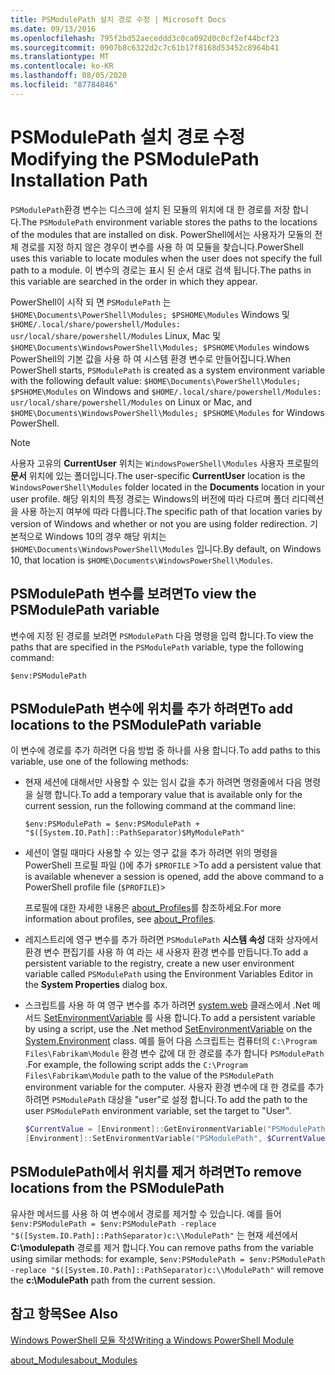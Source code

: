 ```yaml
---
title: PSModulePath 설치 경로 수정 | Microsoft Docs
ms.date: 09/13/2016
ms.openlocfilehash: 795f2bd52aeceddd3c0ca092d0c0cf2ef44bcf23
ms.sourcegitcommit: 0907b8c6322d2c7c61b17f8168d53452c8964b41
ms.translationtype: MT
ms.contentlocale: ko-KR
ms.lasthandoff: 08/05/2020
ms.locfileid: "87784846"
---
```

# <a name="modifying-the-psmodulepath-installation-path"></a><span data-ttu-id="8e103-102">PSModulePath 설치 경로 수정</span><span class="sxs-lookup"><span data-stu-id="8e103-102">Modifying the PSModulePath Installation Path</span></span>

<span data-ttu-id="8e103-103">`PSModulePath`환경 변수는 디스크에 설치 된 모듈의 위치에 대 한 경로를 저장 합니다.</span><span class="sxs-lookup"><span data-stu-id="8e103-103">The `PSModulePath` environment variable stores the paths to the locations of the modules that are installed on disk.</span></span> <span data-ttu-id="8e103-104">PowerShell에서는 사용자가 모듈의 전체 경로를 지정 하지 않은 경우이 변수를 사용 하 여 모듈을 찾습니다.</span><span class="sxs-lookup"><span data-stu-id="8e103-104">PowerShell uses this variable to locate modules when the user does not specify the full path to a module.</span></span> <span data-ttu-id="8e103-105">이 변수의 경로는 표시 된 순서 대로 검색 됩니다.</span><span class="sxs-lookup"><span data-stu-id="8e103-105">The paths in this variable are searched in the order in which they appear.</span></span>

<span data-ttu-id="8e103-106">PowerShell이 시작 되 면 `PSModulePath` 는 `$HOME\Documents\PowerShell\Modules; $PSHOME\Modules` Windows 및 `$HOME/.local/share/powershell/Modules: usr/local/share/powershell/Modules` Linux, Mac 및 `$HOME\Documents\WindowsPowerShell\Modules; $PSHOME\Modules` windows PowerShell의 기본 값을 사용 하 여 시스템 환경 변수로 만들어집니다.</span><span class="sxs-lookup"><span data-stu-id="8e103-106">When PowerShell starts, `PSModulePath` is created as a system environment variable with the following default value: `$HOME\Documents\PowerShell\Modules; $PSHOME\Modules` on Windows and `$HOME/.local/share/powershell/Modules: usr/local/share/powershell/Modules` on Linux or Mac, and `$HOME\Documents\WindowsPowerShell\Modules; $PSHOME\Modules` for Windows PowerShell.</span></span>

> [!NOTE]
> <span data-ttu-id="8e103-107">사용자 고유의 **CurrentUser** 위치는 `WindowsPowerShell\Modules` 사용자 프로필의 **문서** 위치에 있는 폴더입니다.</span><span class="sxs-lookup"><span data-stu-id="8e103-107">The user-specific **CurrentUser** location is the `WindowsPowerShell\Modules` folder located in the **Documents** location in your user profile.</span></span> <span data-ttu-id="8e103-108">해당 위치의 특정 경로는 Windows의 버전에 따라 다르며 폴더 리디렉션을 사용 하는지 여부에 따라 다릅니다.</span><span class="sxs-lookup"><span data-stu-id="8e103-108">The specific path of that location varies by version of Windows and whether or not you are using folder redirection.</span></span> <span data-ttu-id="8e103-109">기본적으로 Windows 10의 경우 해당 위치는 `$HOME\Documents\WindowsPowerShell\Modules` 입니다.</span><span class="sxs-lookup"><span data-stu-id="8e103-109">By default, on Windows 10, that location is `$HOME\Documents\WindowsPowerShell\Modules`.</span></span>

## <a name="to-view-the-psmodulepath-variable"></a><span data-ttu-id="8e103-110">PSModulePath 변수를 보려면</span><span class="sxs-lookup"><span data-stu-id="8e103-110">To view the PSModulePath variable</span></span>

<span data-ttu-id="8e103-111">변수에 지정 된 경로를 보려면 `PSModulePath` 다음 명령을 입력 합니다.</span><span class="sxs-lookup"><span data-stu-id="8e103-111">To view the paths that are specified in the `PSModulePath` variable, type the following command:</span></span>

`$env:PSModulePath`

## <a name="to-add-locations-to-the-psmodulepath-variable"></a><span data-ttu-id="8e103-112">PSModulePath 변수에 위치를 추가 하려면</span><span class="sxs-lookup"><span data-stu-id="8e103-112">To add locations to the PSModulePath variable</span></span>

<span data-ttu-id="8e103-113">이 변수에 경로를 추가 하려면 다음 방법 중 하나를 사용 합니다.</span><span class="sxs-lookup"><span data-stu-id="8e103-113">To add paths to this variable, use one of the following methods:</span></span>

- <span data-ttu-id="8e103-114">현재 세션에 대해서만 사용할 수 있는 임시 값을 추가 하려면 명령줄에서 다음 명령을 실행 합니다.</span><span class="sxs-lookup"><span data-stu-id="8e103-114">To add a temporary value that is available only for the current session, run the following command at the command line:</span></span>

  `$env:PSModulePath = $env:PSModulePath + "$([System.IO.Path]::PathSeparator)$MyModulePath"`

- <span data-ttu-id="8e103-115">세션이 열릴 때마다 사용할 수 있는 영구 값을 추가 하려면 위의 명령을 PowerShell 프로필 파일 ()에 추가 `$PROFILE` ></span><span class="sxs-lookup"><span data-stu-id="8e103-115">To add a persistent value that is available whenever a session is opened, add the above command to a PowerShell profile file (`$PROFILE`)></span></span>

  <span data-ttu-id="8e103-116">프로필에 대한 자세한 내용은 [about_Profiles](/powershell/module/microsoft.powershell.core/about/about_profiles)를 참조하세요.</span><span class="sxs-lookup"><span data-stu-id="8e103-116">For more information about profiles, see [about_Profiles](/powershell/module/microsoft.powershell.core/about/about_profiles).</span></span>

- <span data-ttu-id="8e103-117">레지스트리에 영구 변수를 추가 하려면 `PSModulePath` **시스템 속성** 대화 상자에서 환경 변수 편집기를 사용 하 여 라는 새 사용자 환경 변수를 만듭니다.</span><span class="sxs-lookup"><span data-stu-id="8e103-117">To add a persistent variable to the registry, create a new user environment variable called `PSModulePath` using the Environment Variables Editor in the **System Properties** dialog box.</span></span>

- <span data-ttu-id="8e103-118">스크립트를 사용 하 여 영구 변수를 추가 하려면 [system.web](/dotnet/api/system.environment) 클래스에서 .Net 메서드 [SetEnvironmentVariable](/dotnet/api/system.environment.setenvironmentvariable) 를 사용 합니다.</span><span class="sxs-lookup"><span data-stu-id="8e103-118">To add a persistent variable by using a script, use the .Net method [SetEnvironmentVariable](/dotnet/api/system.environment.setenvironmentvariable) on the [System.Environment](/dotnet/api/system.environment) class.</span></span> <span data-ttu-id="8e103-119">예를 들어 다음 스크립트는 컴퓨터의 `C:\Program Files\Fabrikam\Module` 환경 변수 값에 대 한 경로를 추가 합니다 `PSModulePath` .</span><span class="sxs-lookup"><span data-stu-id="8e103-119">For example, the following script adds the `C:\Program Files\Fabrikam\Module` path to the value of the `PSModulePath` environment variable for the computer.</span></span> <span data-ttu-id="8e103-120">사용자 환경 변수에 대 한 경로를 추가 하려면 `PSModulePath` 대상을 "user"로 설정 합니다.</span><span class="sxs-lookup"><span data-stu-id="8e103-120">To add the path to the user `PSModulePath` environment variable, set the target to "User".</span></span>

  ```powershell
  $CurrentValue = [Environment]::GetEnvironmentVariable("PSModulePath", "Machine")
  [Environment]::SetEnvironmentVariable("PSModulePath", $CurrentValue + [System.IO.Path]::PathSeparator + "C:\Program Files\Fabrikam\Modules", "Machine")

  ```

## <a name="to-remove-locations-from-the-psmodulepath"></a><span data-ttu-id="8e103-121">PSModulePath에서 위치를 제거 하려면</span><span class="sxs-lookup"><span data-stu-id="8e103-121">To remove locations from the PSModulePath</span></span>

<span data-ttu-id="8e103-122">유사한 메서드를 사용 하 여 변수에서 경로를 제거할 수 있습니다. 예를 들어 `$env:PSModulePath = $env:PSModulePath -replace "$([System.IO.Path]::PathSeparator)c:\\ModulePath"` 는 현재 세션에서 **C:\modulepath** 경로를 제거 합니다.</span><span class="sxs-lookup"><span data-stu-id="8e103-122">You can remove paths from the variable using similar methods: for example, `$env:PSModulePath = $env:PSModulePath -replace "$([System.IO.Path]::PathSeparator)c:\\ModulePath"` will remove the **c:\ModulePath** path from the current session.</span></span>

## <a name="see-also"></a><span data-ttu-id="8e103-123">참고 항목</span><span class="sxs-lookup"><span data-stu-id="8e103-123">See Also</span></span>

[<span data-ttu-id="8e103-124">Windows PowerShell 모듈 작성</span><span class="sxs-lookup"><span data-stu-id="8e103-124">Writing a Windows PowerShell Module</span></span>](./writing-a-windows-powershell-module.md)

[<span data-ttu-id="8e103-125">about_Modules</span><span class="sxs-lookup"><span data-stu-id="8e103-125">about_Modules</span></span>](/powershell/module/microsoft.powershell.core/about/about_modules)
